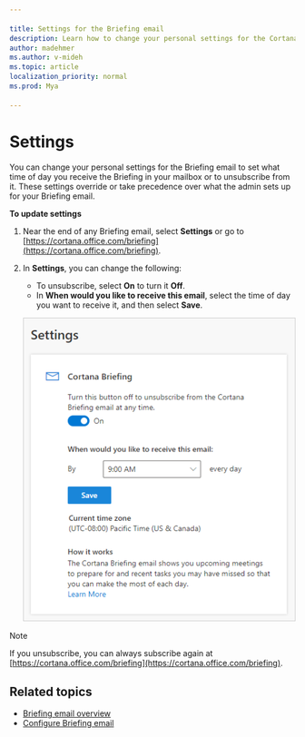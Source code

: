 ```yaml
---

title: Settings for the Briefing email
description: Learn how to change your personal settings for the Cortana Briefing
author: madehmer
ms.author: v-mideh
ms.topic: article
localization_priority: normal 
ms.prod: Mya

---
```

# Settings

You can change your personal settings for the Briefing email to set what time of day you receive the Briefing in your mailbox or to unsubscribe from it. These settings override or take precedence over what the admin sets up for your Briefing email.

**To update settings**

1. Near the end of any Briefing email, select **Settings** or go to [https://cortana.office.com/briefing](https://cortana.office.com/briefing).
2. In **Settings**, you can change the following:

   * To unsubscribe, select **On** to turn it **Off**.
   * In **When would you like to receive this email**, select the time of day you want to receive it, and then select **Save**.

   ![Briefing settings](./images/settings.png)

> [!Note]
> If you unsubscribe, you can always subscribe again at [https://cortana.office.com/briefing](https://cortana.office.com/briefing).

## Related topics

* [Briefing email overview](be-overview.md)
* [Configure Briefing email](be-admin.md)

